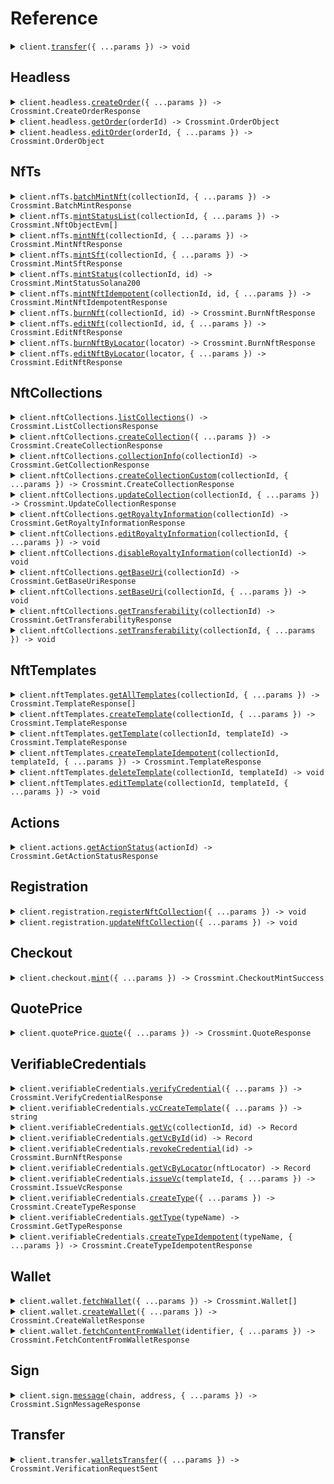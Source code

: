 # Reference

<details><summary><code>client.<a href="/src/Client.ts">transfer</a>({ ...params }) -> void</code></summary>
<dl>
<dd>

#### 📝 Description

<dl>
<dd>

<dl>
<dd>

Transfer NFTs from one wallet to another wallet. Intended for wallets created with `userId` option.

**API scope required**: `wallets:nfts.transfer`

</dd>
</dl>
</dd>
</dl>

#### 🔌 Usage

<dl>
<dd>

<dl>
<dd>

```typescript
await client.transfer();
```

</dd>
</dl>
</dd>
</dl>

#### ⚙️ Parameters

<dl>
<dd>

<dl>
<dd>

**request:** `Crossmint.TransferRequest`

</dd>
</dl>

<dl>
<dd>

**requestOptions:** `CrossmintClient.RequestOptions`

</dd>
</dl>
</dd>
</dl>

</dd>
</dl>
</details>

##

## Headless

<details><summary><code>client.headless.<a href="/src/api/resources/headless/client/Client.ts">createOrder</a>({ ...params }) -> Crossmint.CreateOrderResponse</code></summary>
<dl>
<dd>

#### 📝 Description

<dl>
<dd>

<dl>
<dd>

Creates a new order that can be used to complete a headless checkout.

</dd>
</dl>
</dd>
</dl>

#### 🔌 Usage

<dl>
<dd>

<dl>
<dd>

```typescript
await client.headless.createOrder({
    payment: {
        method: Crossmint.EvmPaymentMethods.ArbitrumSepolia,
        currency: Crossmint.EvmPaymentCurrency.Eth,
    },
    lineItems: {
        collectionLocator: "crossmint:<collectionId>",
    },
});
```

</dd>
</dl>
</dd>
</dl>

#### ⚙️ Parameters

<dl>
<dd>

<dl>
<dd>

**request:** `Crossmint.CreateOrderRequest`

</dd>
</dl>

<dl>
<dd>

**requestOptions:** `Headless.RequestOptions`

</dd>
</dl>
</dd>
</dl>

</dd>
</dl>
</details>

<details><summary><code>client.headless.<a href="/src/api/resources/headless/client/Client.ts">getOrder</a>(orderId) -> Crossmint.OrderObject</code></summary>
<dl>
<dd>

#### 📝 Description

<dl>
<dd>

<dl>
<dd>

Get specific order by ID

</dd>
</dl>
</dd>
</dl>

#### 🔌 Usage

<dl>
<dd>

<dl>
<dd>

```typescript
await client.headless.getOrder("orderId");
```

</dd>
</dl>
</dd>
</dl>

#### ⚙️ Parameters

<dl>
<dd>

<dl>
<dd>

**orderId:** `string`

This is the identifier for the order with UUID format.

**Example:** `9c82ef99-617f-497d-9abb-fd355291681b`

</dd>
</dl>

<dl>
<dd>

**requestOptions:** `Headless.RequestOptions`

</dd>
</dl>
</dd>
</dl>

</dd>
</dl>
</details>

<details><summary><code>client.headless.<a href="/src/api/resources/headless/client/Client.ts">editOrder</a>(orderId, { ...params }) -> Crossmint.OrderObject</code></summary>
<dl>
<dd>

#### 📝 Description

<dl>
<dd>

<dl>
<dd>

Edit an existing order. You can update the recipient, the payment method, and/or the locale.

</dd>
</dl>
</dd>
</dl>

#### 🔌 Usage

<dl>
<dd>

<dl>
<dd>

```typescript
await client.headless.editOrder("orderId");
```

</dd>
</dl>
</dd>
</dl>

#### ⚙️ Parameters

<dl>
<dd>

<dl>
<dd>

**orderId:** `string`

This is the identifier for the order with UUID format.

**Example:** `9c82ef99-617f-497d-9abb-fd355291681b`

</dd>
</dl>

<dl>
<dd>

**request:** `Crossmint.OrderDto`

</dd>
</dl>

<dl>
<dd>

**requestOptions:** `Headless.RequestOptions`

</dd>
</dl>
</dd>
</dl>

</dd>
</dl>
</details>

## NfTs

<details><summary><code>client.nfTs.<a href="/src/api/resources/nfTs/client/Client.ts">batchMintNft</a>(collectionId, { ...params }) -> Crossmint.BatchMintResponse</code></summary>
<dl>
<dd>

#### 📝 Description

<dl>
<dd>

<dl>
<dd>

Mint multiple NFTs with a single call and deliver them to a web3 wallet or an email address

**API scope required** `nfts.create`

</dd>
</dl>
</dd>
</dl>

#### 🔌 Usage

<dl>
<dd>

<dl>
<dd>

```typescript
await client.nfTs.batchMintNft("default-solana", {
    nfts: [{}],
});
```

</dd>
</dl>
</dd>
</dl>

#### ⚙️ Parameters

<dl>
<dd>

<dl>
<dd>

**collectionId:** `string`

This is the identifier for the collection related to the request. Every project has default collections: `default-solana` and `default-polygon`.

The [create-collection](/api-reference/minting/collection/create-collection) API will result in collections with UUID formatted `collectionId`.
**Example:** `9c82ef99-617f-497d-9abb-fd355291681b`

The [create-collection-idempotent](/api-reference/minting/collection/create-collection-idempotent) API allows you to specify an arbitrary identifier during the intitial request.
**Example:** `your-custom-identifer`

</dd>
</dl>

<dl>
<dd>

**request:** `Crossmint.BatchMintNftRequest`

</dd>
</dl>

<dl>
<dd>

**requestOptions:** `NfTs.RequestOptions`

</dd>
</dl>
</dd>
</dl>

</dd>
</dl>
</details>

<details><summary><code>client.nfTs.<a href="/src/api/resources/nfTs/client/Client.ts">mintStatusList</a>(collectionId, { ...params }) -> Crossmint.NftObjectEvm[]</code></summary>
<dl>
<dd>

#### 📝 Description

<dl>
<dd>

<dl>
<dd>

Get a list of all the NFTs in a given collection.

**API scope required**: `nfts.read`

</dd>
</dl>
</dd>
</dl>

#### 🔌 Usage

<dl>
<dd>

<dl>
<dd>

```typescript
await client.nfTs.mintStatusList("default-solana", {
    page: 1.1,
    perPage: 20,
});
```

</dd>
</dl>
</dd>
</dl>

#### ⚙️ Parameters

<dl>
<dd>

<dl>
<dd>

**collectionId:** `string`

This is the identifier for the collection related to the request. Every project has default collections: `default-solana` and `default-polygon`.

The [create-collection](/api-reference/minting/collection/create-collection) API will result in collections with UUID formatted `collectionId`.
**Example:** `9c82ef99-617f-497d-9abb-fd355291681b`

The [create-collection-idempotent](/api-reference/minting/collection/create-collection-idempotent) API allows you to specify an arbitrary identifier during the intitial request.
**Example:** `your-custom-identifer`

</dd>
</dl>

<dl>
<dd>

**request:** `Crossmint.MintStatusListRequest`

</dd>
</dl>

<dl>
<dd>

**requestOptions:** `NfTs.RequestOptions`

</dd>
</dl>
</dd>
</dl>

</dd>
</dl>
</details>

<details><summary><code>client.nfTs.<a href="/src/api/resources/nfTs/client/Client.ts">mintNft</a>(collectionId, { ...params }) -> Crossmint.MintNftResponse</code></summary>
<dl>
<dd>

#### 📝 Description

<dl>
<dd>

<dl>
<dd>

Mint your NFTs and deliver them to a web3 wallet or an email address

**API scope required**: `nfts.create`

</dd>
</dl>
</dd>
</dl>

#### 🔌 Usage

<dl>
<dd>

<dl>
<dd>

```typescript
await client.nfTs.mintNft("default-solana", {
    metadata: {
        name: "Crossmint Example NFT",
        image: "https://www.crossmint.com/assets/crossmint/logo.png",
        description: "My NFT created via the mint API!",
    },
});
```

</dd>
</dl>
</dd>
</dl>

#### ⚙️ Parameters

<dl>
<dd>

<dl>
<dd>

**collectionId:** `string`

This is the identifier for the collection related to the request. Every project has default collections: `default-solana` and `default-polygon`.

The [create-collection](/api-reference/minting/collection/create-collection) API will result in collections with UUID formatted `collectionId`.
**Example:** `9c82ef99-617f-497d-9abb-fd355291681b`

The [create-collection-idempotent](/api-reference/minting/collection/create-collection-idempotent) API allows you to specify an arbitrary identifier during the intitial request.
**Example:** `your-custom-identifer`

</dd>
</dl>

<dl>
<dd>

**request:** `Crossmint.MintNftRequest`

</dd>
</dl>

<dl>
<dd>

**requestOptions:** `NfTs.RequestOptions`

</dd>
</dl>
</dd>
</dl>

</dd>
</dl>
</details>

<details><summary><code>client.nfTs.<a href="/src/api/resources/nfTs/client/Client.ts">mintSft</a>(collectionId, { ...params }) -> Crossmint.MintSftResponse</code></summary>
<dl>
<dd>

#### 📝 Description

<dl>
<dd>

<dl>
<dd>

Mint your SFTs and deliver them to a web3 wallet or an email address

**API scope required**: `nfts.create`

</dd>
</dl>
</dd>
</dl>

#### 🔌 Usage

<dl>
<dd>

<dl>
<dd>

```typescript
await client.nfTs.mintSft("default-solana", {
    templateId: "silver-pass",
    recipient: "email:testy@crossmint.io:polygon",
});
```

</dd>
</dl>
</dd>
</dl>

#### ⚙️ Parameters

<dl>
<dd>

<dl>
<dd>

**collectionId:** `string`

This is the identifier for the collection related to the request. Every project has default collections: `default-solana` and `default-polygon`.

The [create-collection](/api-reference/minting/collection/create-collection) API will result in collections with UUID formatted `collectionId`.
**Example:** `9c82ef99-617f-497d-9abb-fd355291681b`

The [create-collection-idempotent](/api-reference/minting/collection/create-collection-idempotent) API allows you to specify an arbitrary identifier during the intitial request.
**Example:** `your-custom-identifer`

</dd>
</dl>

<dl>
<dd>

**request:** `Crossmint.MintSftRequest`

</dd>
</dl>

<dl>
<dd>

**requestOptions:** `NfTs.RequestOptions`

</dd>
</dl>
</dd>
</dl>

</dd>
</dl>
</details>

<details><summary><code>client.nfTs.<a href="/src/api/resources/nfTs/client/Client.ts">mintStatus</a>(collectionId, id) -> Crossmint.MintStatusSolana200</code></summary>
<dl>
<dd>

#### 📝 Description

<dl>
<dd>

<dl>
<dd>

Get the status and associated information for a mint operation.

**API scope required**: `nfts.read`

</dd>
</dl>
</dd>
</dl>

#### 🔌 Usage

<dl>
<dd>

<dl>
<dd>

```typescript
await client.nfTs.mintStatus("default-solana", "id");
```

</dd>
</dl>
</dd>
</dl>

#### ⚙️ Parameters

<dl>
<dd>

<dl>
<dd>

**collectionId:** `string`

This is the identifier for the collection related to the request. Every project has default collections: `default-solana` and `default-polygon`.

The [create-collection](/api-reference/minting/collection/create-collection) API will result in collections with UUID formatted `collectionId`.
**Example:** `9c82ef99-617f-497d-9abb-fd355291681b`

The [create-collection-idempotent](/api-reference/minting/collection/create-collection-idempotent) API allows you to specify an arbitrary identifier during the intitial request.
**Example:** `your-custom-identifer`

</dd>
</dl>

<dl>
<dd>

**id:** `string` — Unique ID of the minted NFT returned in the mint response

</dd>
</dl>

<dl>
<dd>

**requestOptions:** `NfTs.RequestOptions`

</dd>
</dl>
</dd>
</dl>

</dd>
</dl>
</details>

<details><summary><code>client.nfTs.<a href="/src/api/resources/nfTs/client/Client.ts">mintNftIdempotent</a>(collectionId, id, { ...params }) -> Crossmint.MintNftIdempotentResponse</code></summary>
<dl>
<dd>

#### 📝 Description

<dl>
<dd>

<dl>
<dd>

This pathway allows you to mint NFTs and guarantee idempotency
to ensure you never double mint for the same NFT.

**API scope required**: `nfts.create`

</dd>
</dl>
</dd>
</dl>

#### 🔌 Usage

<dl>
<dd>

<dl>
<dd>

```typescript
await client.nfTs.mintNftIdempotent("default-solana", "my-idempotency-key", {
    recipient: "email:testy@crossmint.io:polygon",
    metadata: {
        name: "Crossmint Example NFT",
        image: "https://www.crossmint.com/assets/crossmint/logo.png",
        description: "My NFT created via the mint API!",
    },
});
```

</dd>
</dl>
</dd>
</dl>

#### ⚙️ Parameters

<dl>
<dd>

<dl>
<dd>

**collectionId:** `string`

This is the identifier for the collection related to the request. Every project has default collections: `default-solana` and `default-polygon`.

The [create-collection](/api-reference/minting/collection/create-collection) API will result in collections with UUID formatted `collectionId`.
**Example:** `9c82ef99-617f-497d-9abb-fd355291681b`

The [create-collection-idempotent](/api-reference/minting/collection/create-collection-idempotent) API allows you to specify an arbitrary identifier during the intitial request.
**Example:** `your-custom-identifer`

</dd>
</dl>

<dl>
<dd>

**id:** `string` — Custom ID of the NFT, which is used as an idempotency key

</dd>
</dl>

<dl>
<dd>

**request:** `Crossmint.MintNftIdempotentRequest`

</dd>
</dl>

<dl>
<dd>

**requestOptions:** `NfTs.RequestOptions`

</dd>
</dl>
</dd>
</dl>

</dd>
</dl>
</details>

<details><summary><code>client.nfTs.<a href="/src/api/resources/nfTs/client/Client.ts">burnNft</a>(collectionId, id) -> Crossmint.BurnNftResponse</code></summary>
<dl>
<dd>

#### 📝 Description

<dl>
<dd>

<dl>
<dd>

Burn a minted NFT.

**API scope required**: `nfts.delete`

</dd>
</dl>
</dd>
</dl>

#### 🔌 Usage

<dl>
<dd>

<dl>
<dd>

```typescript
await client.nfTs.burnNft("default-solana", "id");
```

</dd>
</dl>
</dd>
</dl>

#### ⚙️ Parameters

<dl>
<dd>

<dl>
<dd>

**collectionId:** `string`

This is the identifier for the collection related to the request. Every project has default collections: `default-solana` and `default-polygon`.

The [create-collection](/api-reference/minting/collection/create-collection) API will result in collections with UUID formatted `collectionId`.
**Example:** `9c82ef99-617f-497d-9abb-fd355291681b`

The [create-collection-idempotent](/api-reference/minting/collection/create-collection-idempotent) API allows you to specify an arbitrary identifier during the intitial request.
**Example:** `your-custom-identifer`

</dd>
</dl>

<dl>
<dd>

**id:** `string` — Unique ID of the minted NFT returned in the mint response

</dd>
</dl>

<dl>
<dd>

**requestOptions:** `NfTs.RequestOptions`

</dd>
</dl>
</dd>
</dl>

</dd>
</dl>
</details>

<details><summary><code>client.nfTs.<a href="/src/api/resources/nfTs/client/Client.ts">editNft</a>(collectionId, id, { ...params }) -> Crossmint.EditNftResponse</code></summary>
<dl>
<dd>

#### 📝 Description

<dl>
<dd>

<dl>
<dd>

Edit a minted NFT's metadata on IPFS.

If you are using a custom baseURI, invoking this will overwrite the specific tokenURI for the edited token.

**API scope required**: `nfts.update`

</dd>
</dl>
</dd>
</dl>

#### 🔌 Usage

<dl>
<dd>

<dl>
<dd>

```typescript
await client.nfTs.editNft("default-solana", "id", {
    metadata: {
        name: "Crossmint Example NFT",
        image: "https://www.crossmint.com/assets/crossmint/logo.png",
        description: "My NFT created via the mint API!",
    },
});
```

</dd>
</dl>
</dd>
</dl>

#### ⚙️ Parameters

<dl>
<dd>

<dl>
<dd>

**collectionId:** `string`

This is the identifier for the collection related to the request. Every project has default collections: `default-solana` and `default-polygon`.

The [create-collection](/api-reference/minting/collection/create-collection) API will result in collections with UUID formatted `collectionId`.
**Example:** `9c82ef99-617f-497d-9abb-fd355291681b`

The [create-collection-idempotent](/api-reference/minting/collection/create-collection-idempotent) API allows you to specify an arbitrary identifier during the intitial request.
**Example:** `your-custom-identifer`

</dd>
</dl>

<dl>
<dd>

**id:** `string` — Unique ID of the minted NFT returned in the mint response

</dd>
</dl>

<dl>
<dd>

**request:** `Crossmint.EditNftRequest`

</dd>
</dl>

<dl>
<dd>

**requestOptions:** `NfTs.RequestOptions`

</dd>
</dl>
</dd>
</dl>

</dd>
</dl>
</details>

<details><summary><code>client.nfTs.<a href="/src/api/resources/nfTs/client/Client.ts">burnNftByLocator</a>(locator) -> Crossmint.BurnNftResponse</code></summary>
<dl>
<dd>

#### 📝 Description

<dl>
<dd>

<dl>
<dd>

Burn a minted NFT using a Crossmint NFT locator.

**API scope required**: `nfts.delete`

</dd>
</dl>
</dd>
</dl>

#### 🔌 Usage

<dl>
<dd>

<dl>
<dd>

```typescript
await client.nfTs.burnNftByLocator("polygon:0xd8dA6BF26964aF9D7eEd9e03E53415D37aA96045:52");
```

</dd>
</dl>
</dd>
</dl>

#### ⚙️ Parameters

<dl>
<dd>

<dl>
<dd>

**locator:** `string` — The locator of the NFT, which includes the blockchain, contract address, and token ID.

</dd>
</dl>

<dl>
<dd>

**requestOptions:** `NfTs.RequestOptions`

</dd>
</dl>
</dd>
</dl>

</dd>
</dl>
</details>

<details><summary><code>client.nfTs.<a href="/src/api/resources/nfTs/client/Client.ts">editNftByLocator</a>(locator, { ...params }) -> Crossmint.EditNftResponse</code></summary>
<dl>
<dd>

#### 📝 Description

<dl>
<dd>

<dl>
<dd>

Edit a minted NFT's metadata using a Crossmint NFT locator.

**API scope required**: `nfts.update`

</dd>
</dl>
</dd>
</dl>

#### 🔌 Usage

<dl>
<dd>

<dl>
<dd>

```typescript
await client.nfTs.editNftByLocator("polygon:0xd8dA6BF26964aF9D7eEd9e03E53415D37aA96045:52", {
    metadata: {
        name: "Crossmint Example NFT",
        image: "https://www.crossmint.com/assets/crossmint/logo.png",
        description: "My NFT created via the mint API!",
    },
    reuploadLinkedFiles: true,
});
```

</dd>
</dl>
</dd>
</dl>

#### ⚙️ Parameters

<dl>
<dd>

<dl>
<dd>

**locator:** `string` — The locator of the NFT, which includes the blockchain, contract address, and token ID.

</dd>
</dl>

<dl>
<dd>

**request:** `Crossmint.EditNftByLocatorRequest`

</dd>
</dl>

<dl>
<dd>

**requestOptions:** `NfTs.RequestOptions`

</dd>
</dl>
</dd>
</dl>

</dd>
</dl>
</details>

## NftCollections

<details><summary><code>client.nftCollections.<a href="/src/api/resources/nftCollections/client/Client.ts">listCollections</a>() -> Crossmint.ListCollectionsResponse</code></summary>
<dl>
<dd>

#### 📝 Description

<dl>
<dd>

<dl>
<dd>

List all collections created under the current Crossmint project

**API scope required**: `collections.read`

</dd>
</dl>
</dd>
</dl>

#### 🔌 Usage

<dl>
<dd>

<dl>
<dd>

```typescript
await client.nftCollections.listCollections();
```

</dd>
</dl>
</dd>
</dl>

#### ⚙️ Parameters

<dl>
<dd>

<dl>
<dd>

**requestOptions:** `NftCollections.RequestOptions`

</dd>
</dl>
</dd>
</dl>

</dd>
</dl>
</details>

<details><summary><code>client.nftCollections.<a href="/src/api/resources/nftCollections/client/Client.ts">createCollection</a>({ ...params }) -> Crossmint.CreateCollectionResponse</code></summary>
<dl>
<dd>

#### 📝 Description

<dl>
<dd>

<dl>
<dd>

Create a collection that you can mint NFTs/SFTs from

**API scope required**: `collections.create`

</dd>
</dl>
</dd>
</dl>

#### 🔌 Usage

<dl>
<dd>

<dl>
<dd>

```typescript
await client.nftCollections.createCollection({
    chain: Crossmint.CreateCollectionBodyChain.Aptos,
    metadata: {
        name: "Sample NFT Collection",
        description: "This is a sample NFT collection",
    },
});
```

</dd>
</dl>
</dd>
</dl>

#### ⚙️ Parameters

<dl>
<dd>

<dl>
<dd>

**request:** `Crossmint.CreateCollectionBody`

</dd>
</dl>

<dl>
<dd>

**requestOptions:** `NftCollections.RequestOptions`

</dd>
</dl>
</dd>
</dl>

</dd>
</dl>
</details>

<details><summary><code>client.nftCollections.<a href="/src/api/resources/nftCollections/client/Client.ts">collectionInfo</a>(collectionId) -> Crossmint.GetCollectionResponse</code></summary>
<dl>
<dd>

#### 📝 Description

<dl>
<dd>

<dl>
<dd>

Get information about a specific collection.

**API scope required**: `collections.read`

</dd>
</dl>
</dd>
</dl>

#### 🔌 Usage

<dl>
<dd>

<dl>
<dd>

```typescript
await client.nftCollections.collectionInfo("default-solana");
```

</dd>
</dl>
</dd>
</dl>

#### ⚙️ Parameters

<dl>
<dd>

<dl>
<dd>

**collectionId:** `string`

This is the identifier for the collection related to the request. Every project has default collections: `default-solana` and `default-polygon`.

The [create-collection](/api-reference/minting/collection/create-collection) API will result in collections with UUID formatted `collectionId`.
**Example:** `9c82ef99-617f-497d-9abb-fd355291681b`

The [create-collection-idempotent](/api-reference/minting/collection/create-collection-idempotent) API allows you to specify an arbitrary identifier during the intitial request.
**Example:** `your-custom-identifer`

</dd>
</dl>

<dl>
<dd>

**requestOptions:** `NftCollections.RequestOptions`

</dd>
</dl>
</dd>
</dl>

</dd>
</dl>
</details>

<details><summary><code>client.nftCollections.<a href="/src/api/resources/nftCollections/client/Client.ts">createCollectionCustom</a>(collectionId, { ...params }) -> Crossmint.CreateCollectionResponse</code></summary>
<dl>
<dd>

#### 📝 Description

<dl>
<dd>

<dl>
<dd>

Create a collection that you can mint NFTs/SFTs from. This API is idempotent,
if you call it multiple times with the same ID, only one will be created.

**API scope required**: `collections.create`

</dd>
</dl>
</dd>
</dl>

#### 🔌 Usage

<dl>
<dd>

<dl>
<dd>

```typescript
await client.nftCollections.createCollectionCustom("default-solana", {
    chain: Crossmint.CreateCollectionBodyChain.Aptos,
    metadata: {
        name: "Sample NFT Collection",
        description: "This is a sample NFT collection",
    },
});
```

</dd>
</dl>
</dd>
</dl>

#### ⚙️ Parameters

<dl>
<dd>

<dl>
<dd>

**collectionId:** `string`

This is the identifier for the collection related to the request. Every project has default collections: `default-solana` and `default-polygon`.

The [create-collection](/api-reference/minting/collection/create-collection) API will result in collections with UUID formatted `collectionId`.
**Example:** `9c82ef99-617f-497d-9abb-fd355291681b`

The [create-collection-idempotent](/api-reference/minting/collection/create-collection-idempotent) API allows you to specify an arbitrary identifier during the intitial request.
**Example:** `your-custom-identifer`

</dd>
</dl>

<dl>
<dd>

**request:** `Crossmint.CreateCollectionBody`

</dd>
</dl>

<dl>
<dd>

**requestOptions:** `NftCollections.RequestOptions`

</dd>
</dl>
</dd>
</dl>

</dd>
</dl>
</details>

<details><summary><code>client.nftCollections.<a href="/src/api/resources/nftCollections/client/Client.ts">updateCollection</a>(collectionId, { ...params }) -> Crossmint.UpdateCollectionResponse</code></summary>
<dl>
<dd>

#### 📝 Description

<dl>
<dd>

<dl>
<dd>

Update the sales details of a collection

**API scope required**: `collections.update`

</dd>
</dl>
</dd>
</dl>

#### 🔌 Usage

<dl>
<dd>

<dl>
<dd>

```typescript
await client.nftCollections.updateCollection("default-solana");
```

</dd>
</dl>
</dd>
</dl>

#### ⚙️ Parameters

<dl>
<dd>

<dl>
<dd>

**collectionId:** `string`

This is the identifier for the collection related to the request. Every project has default collections: `default-solana` and `default-polygon`.

The [create-collection](/api-reference/minting/collection/create-collection) API will result in collections with UUID formatted `collectionId`.
**Example:** `9c82ef99-617f-497d-9abb-fd355291681b`

The [create-collection-idempotent](/api-reference/minting/collection/create-collection-idempotent) API allows you to specify an arbitrary identifier during the intitial request.
**Example:** `your-custom-identifer`

</dd>
</dl>

<dl>
<dd>

**request:** `Crossmint.UpdateCollectionRequest`

</dd>
</dl>

<dl>
<dd>

**requestOptions:** `NftCollections.RequestOptions`

</dd>
</dl>
</dd>
</dl>

</dd>
</dl>
</details>

<details><summary><code>client.nftCollections.<a href="/src/api/resources/nftCollections/client/Client.ts">getRoyaltyInformation</a>(collectionId) -> Crossmint.GetRoyaltyInformationResponse</code></summary>
<dl>
<dd>

#### 📝 Description

<dl>
<dd>

<dl>
<dd>

Fetch the royalty configuration for a collection, from its current state
in the blockchain.

This API is only supported on EVM chains.

If you call GET too soon after PUT/DELETE,
you may not yet see your latest changes, as they can take a few seconds to
record on the blockchain.

**API scope required**: `collections.read`

</dd>
</dl>
</dd>
</dl>

#### 🔌 Usage

<dl>
<dd>

<dl>
<dd>

```typescript
await client.nftCollections.getRoyaltyInformation("default-solana");
```

</dd>
</dl>
</dd>
</dl>

#### ⚙️ Parameters

<dl>
<dd>

<dl>
<dd>

**collectionId:** `string`

This is the identifier for the collection related to the request. Every project has default collections: `default-solana` and `default-polygon`.

The [create-collection](/api-reference/minting/collection/create-collection) API will result in collections with UUID formatted `collectionId`.
**Example:** `9c82ef99-617f-497d-9abb-fd355291681b`

The [create-collection-idempotent](/api-reference/minting/collection/create-collection-idempotent) API allows you to specify an arbitrary identifier during the intitial request.
**Example:** `your-custom-identifer`

</dd>
</dl>

<dl>
<dd>

**requestOptions:** `NftCollections.RequestOptions`

</dd>
</dl>
</dd>
</dl>

</dd>
</dl>
</details>

<details><summary><code>client.nftCollections.<a href="/src/api/resources/nftCollections/client/Client.ts">editRoyaltyInformation</a>(collectionId, { ...params }) -> void</code></summary>
<dl>
<dd>

#### 📝 Description

<dl>
<dd>

<dl>
<dd>

Configure royalties for all NFTs in a collection.

This API is only supported for EVM chains and implements the EIP-2981 standard.

**API scope required**: `collections.update`

</dd>
</dl>
</dd>
</dl>

#### 🔌 Usage

<dl>
<dd>

<dl>
<dd>

```typescript
await client.nftCollections.editRoyaltyInformation("default-solana");
```

</dd>
</dl>
</dd>
</dl>

#### ⚙️ Parameters

<dl>
<dd>

<dl>
<dd>

**collectionId:** `string`

This is the identifier for the collection related to the request. Every project has default collections: `default-solana` and `default-polygon`.

The [create-collection](/api-reference/minting/collection/create-collection) API will result in collections with UUID formatted `collectionId`.
**Example:** `9c82ef99-617f-497d-9abb-fd355291681b`

The [create-collection-idempotent](/api-reference/minting/collection/create-collection-idempotent) API allows you to specify an arbitrary identifier during the intitial request.
**Example:** `your-custom-identifer`

</dd>
</dl>

<dl>
<dd>

**request:** `Crossmint.EditRoyaltyInformationRequest`

</dd>
</dl>

<dl>
<dd>

**requestOptions:** `NftCollections.RequestOptions`

</dd>
</dl>
</dd>
</dl>

</dd>
</dl>
</details>

<details><summary><code>client.nftCollections.<a href="/src/api/resources/nftCollections/client/Client.ts">disableRoyaltyInformation</a>(collectionId) -> void</code></summary>
<dl>
<dd>

#### 📝 Description

<dl>
<dd>

<dl>
<dd>

Remove all royalties from a given collection. No new NFT sales will yield royalties to the creator.

This API is only supported on EVM Chains.

**API scope required**: `collections.update`

</dd>
</dl>
</dd>
</dl>

#### 🔌 Usage

<dl>
<dd>

<dl>
<dd>

```typescript
await client.nftCollections.disableRoyaltyInformation("default-solana");
```

</dd>
</dl>
</dd>
</dl>

#### ⚙️ Parameters

<dl>
<dd>

<dl>
<dd>

**collectionId:** `string`

This is the identifier for the collection related to the request. Every project has default collections: `default-solana` and `default-polygon`.

The [create-collection](/api-reference/minting/collection/create-collection) API will result in collections with UUID formatted `collectionId`.
**Example:** `9c82ef99-617f-497d-9abb-fd355291681b`

The [create-collection-idempotent](/api-reference/minting/collection/create-collection-idempotent) API allows you to specify an arbitrary identifier during the intitial request.
**Example:** `your-custom-identifer`

</dd>
</dl>

<dl>
<dd>

**requestOptions:** `NftCollections.RequestOptions`

</dd>
</dl>
</dd>
</dl>

</dd>
</dl>
</details>

<details><summary><code>client.nftCollections.<a href="/src/api/resources/nftCollections/client/Client.ts">getBaseUri</a>(collectionId) -> Crossmint.GetBaseUriResponse</code></summary>
<dl>
<dd>

#### 📝 Description

<dl>
<dd>

<dl>
<dd>

Get the Base URI of a collection as it appears on-chain.

**API scope required**: `collections.read`

</dd>
</dl>
</dd>
</dl>

#### 🔌 Usage

<dl>
<dd>

<dl>
<dd>

```typescript
await client.nftCollections.getBaseUri("default-solana");
```

</dd>
</dl>
</dd>
</dl>

#### ⚙️ Parameters

<dl>
<dd>

<dl>
<dd>

**collectionId:** `string`

This is the identifier for the collection related to the request. Every project has default collections: `default-solana` and `default-polygon`.

The [create-collection](/api-reference/minting/collection/create-collection) API will result in collections with UUID formatted `collectionId`.
**Example:** `9c82ef99-617f-497d-9abb-fd355291681b`

The [create-collection-idempotent](/api-reference/minting/collection/create-collection-idempotent) API allows you to specify an arbitrary identifier during the intitial request.
**Example:** `your-custom-identifer`

</dd>
</dl>

<dl>
<dd>

**requestOptions:** `NftCollections.RequestOptions`

</dd>
</dl>
</dd>
</dl>

</dd>
</dl>
</details>

<details><summary><code>client.nftCollections.<a href="/src/api/resources/nftCollections/client/Client.ts">setBaseUri</a>(collectionId, { ...params }) -> void</code></summary>
<dl>
<dd>

#### 📝 Description

<dl>
<dd>

<dl>
<dd>

Update the Base URI of a collection. Setting the baseURI enables
excluding the metadata param when minting. Tokens minted without the metadata
param will have a tokenURI of:

`{BASE_URI}/{TOKEN_ID}`

This API is currently only supported on EVM Chains.

**API scope required**: `collections.update`

</dd>
</dl>
</dd>
</dl>

#### 🔌 Usage

<dl>
<dd>

<dl>
<dd>

```typescript
await client.nftCollections.setBaseUri("default-solana");
```

</dd>
</dl>
</dd>
</dl>

#### ⚙️ Parameters

<dl>
<dd>

<dl>
<dd>

**collectionId:** `string`

This is the identifier for the collection related to the request. Every project has default collections: `default-solana` and `default-polygon`.

The [create-collection](/api-reference/minting/collection/create-collection) API will result in collections with UUID formatted `collectionId`.
**Example:** `9c82ef99-617f-497d-9abb-fd355291681b`

The [create-collection-idempotent](/api-reference/minting/collection/create-collection-idempotent) API allows you to specify an arbitrary identifier during the intitial request.
**Example:** `your-custom-identifer`

</dd>
</dl>

<dl>
<dd>

**request:** `Crossmint.SetBaseUriRequest`

</dd>
</dl>

<dl>
<dd>

**requestOptions:** `NftCollections.RequestOptions`

</dd>
</dl>
</dd>
</dl>

</dd>
</dl>
</details>

<details><summary><code>client.nftCollections.<a href="/src/api/resources/nftCollections/client/Client.ts">getTransferability</a>(collectionId) -> Crossmint.GetTransferabilityResponse</code></summary>
<dl>
<dd>

#### 📝 Description

<dl>
<dd>

<dl>
<dd>

Get the transferable status of a collection.

This API is only supported on EVM chains.

You must contact sales to gain access to this API.

**API scope required**: `collections.read`

</dd>
</dl>
</dd>
</dl>

#### 🔌 Usage

<dl>
<dd>

<dl>
<dd>

```typescript
await client.nftCollections.getTransferability("default-solana");
```

</dd>
</dl>
</dd>
</dl>

#### ⚙️ Parameters

<dl>
<dd>

<dl>
<dd>

**collectionId:** `string`

This is the identifier for the collection related to the request. Every project has default collections: `default-solana` and `default-polygon`.

The [create-collection](/api-reference/minting/collection/create-collection) API will result in collections with UUID formatted `collectionId`.
**Example:** `9c82ef99-617f-497d-9abb-fd355291681b`

The [create-collection-idempotent](/api-reference/minting/collection/create-collection-idempotent) API allows you to specify an arbitrary identifier during the intitial request.
**Example:** `your-custom-identifer`

</dd>
</dl>

<dl>
<dd>

**requestOptions:** `NftCollections.RequestOptions`

</dd>
</dl>
</dd>
</dl>

</dd>
</dl>
</details>

<details><summary><code>client.nftCollections.<a href="/src/api/resources/nftCollections/client/Client.ts">setTransferability</a>(collectionId, { ...params }) -> void</code></summary>
<dl>
<dd>

#### 📝 Description

<dl>
<dd>

<dl>
<dd>

Update the transferable status of a collection.

This API is only supported on EVM chains.
You must contact sales to gain access to this API.

**API scope required**: `collections.update`

</dd>
</dl>
</dd>
</dl>

#### 🔌 Usage

<dl>
<dd>

<dl>
<dd>

```typescript
await client.nftCollections.setTransferability("default-solana", {
    value: true,
});
```

</dd>
</dl>
</dd>
</dl>

#### ⚙️ Parameters

<dl>
<dd>

<dl>
<dd>

**collectionId:** `string`

This is the identifier for the collection related to the request. Every project has default collections: `default-solana` and `default-polygon`.

The [create-collection](/api-reference/minting/collection/create-collection) API will result in collections with UUID formatted `collectionId`.
**Example:** `9c82ef99-617f-497d-9abb-fd355291681b`

The [create-collection-idempotent](/api-reference/minting/collection/create-collection-idempotent) API allows you to specify an arbitrary identifier during the intitial request.
**Example:** `your-custom-identifer`

</dd>
</dl>

<dl>
<dd>

**request:** `Crossmint.SetTransferabilityRequest`

</dd>
</dl>

<dl>
<dd>

**requestOptions:** `NftCollections.RequestOptions`

</dd>
</dl>
</dd>
</dl>

</dd>
</dl>
</details>

## NftTemplates

<details><summary><code>client.nftTemplates.<a href="/src/api/resources/nftTemplates/client/Client.ts">getAllTemplates</a>(collectionId, { ...params }) -> Crossmint.TemplateResponse[]</code></summary>
<dl>
<dd>

#### 📝 Description

<dl>
<dd>

<dl>
<dd>

Get all of the templates for a collection

**API scope required**: `nfts.read`

</dd>
</dl>
</dd>
</dl>

#### 🔌 Usage

<dl>
<dd>

<dl>
<dd>

```typescript
await client.nftTemplates.getAllTemplates("default-solana", {
    page: 1.1,
    perPage: 20,
});
```

</dd>
</dl>
</dd>
</dl>

#### ⚙️ Parameters

<dl>
<dd>

<dl>
<dd>

**collectionId:** `string`

This is the identifier for the collection related to the request. Every project has default collections: `default-solana` and `default-polygon`.

The [create-collection](/api-reference/minting/collection/create-collection) API will result in collections with UUID formatted `collectionId`.
**Example:** `9c82ef99-617f-497d-9abb-fd355291681b`

The [create-collection-idempotent](/api-reference/minting/collection/create-collection-idempotent) API allows you to specify an arbitrary identifier during the intitial request.
**Example:** `your-custom-identifer`

</dd>
</dl>

<dl>
<dd>

**request:** `Crossmint.GetAllTemplatesRequest`

</dd>
</dl>

<dl>
<dd>

**requestOptions:** `NftTemplates.RequestOptions`

</dd>
</dl>
</dd>
</dl>

</dd>
</dl>
</details>

<details><summary><code>client.nftTemplates.<a href="/src/api/resources/nftTemplates/client/Client.ts">createTemplate</a>(collectionId, { ...params }) -> Crossmint.TemplateResponse</code></summary>
<dl>
<dd>

#### 📝 Description

<dl>
<dd>

<dl>
<dd>

Create a token template, that NFTs or SFTs may be minted from

**API scope required**: `nfts.create`

</dd>
</dl>
</dd>
</dl>

#### 🔌 Usage

<dl>
<dd>

<dl>
<dd>

```typescript
await client.nftTemplates.createTemplate("idempotent-collection-name", {});
```

</dd>
</dl>
</dd>
</dl>

#### ⚙️ Parameters

<dl>
<dd>

<dl>
<dd>

**collectionId:** `string` — The ID of the named collection, used to create new tokens

</dd>
</dl>

<dl>
<dd>

**request:** `Crossmint.CreateTemplateBody`

</dd>
</dl>

<dl>
<dd>

**requestOptions:** `NftTemplates.RequestOptions`

</dd>
</dl>
</dd>
</dl>

</dd>
</dl>
</details>

<details><summary><code>client.nftTemplates.<a href="/src/api/resources/nftTemplates/client/Client.ts">getTemplate</a>(collectionId, templateId) -> Crossmint.TemplateResponse</code></summary>
<dl>
<dd>

#### 📝 Description

<dl>
<dd>

<dl>
<dd>

Fetch the contents of a token template.

**API scope required**: `nfts.read`

</dd>
</dl>
</dd>
</dl>

#### 🔌 Usage

<dl>
<dd>

<dl>
<dd>

```typescript
await client.nftTemplates.getTemplate("default-solana", "templateId");
```

</dd>
</dl>
</dd>
</dl>

#### ⚙️ Parameters

<dl>
<dd>

<dl>
<dd>

**collectionId:** `string`

This is the identifier for the collection related to the request. Every project has default collections: `default-solana` and `default-polygon`.

The [create-collection](/api-reference/minting/collection/create-collection) API will result in collections with UUID formatted `collectionId`.
**Example:** `9c82ef99-617f-497d-9abb-fd355291681b`

The [create-collection-idempotent](/api-reference/minting/collection/create-collection-idempotent) API allows you to specify an arbitrary identifier during the intitial request.
**Example:** `your-custom-identifer`

</dd>
</dl>

<dl>
<dd>

**templateId:** `string` — The template ID

</dd>
</dl>

<dl>
<dd>

**requestOptions:** `NftTemplates.RequestOptions`

</dd>
</dl>
</dd>
</dl>

</dd>
</dl>
</details>

<details><summary><code>client.nftTemplates.<a href="/src/api/resources/nftTemplates/client/Client.ts">createTemplateIdempotent</a>(collectionId, templateId, { ...params }) -> Crossmint.TemplateResponse</code></summary>
<dl>
<dd>

#### 📝 Description

<dl>
<dd>

<dl>
<dd>

Create a token template with preconfigured metadata

**API scope required**: `nfts.create`

</dd>
</dl>
</dd>
</dl>

#### 🔌 Usage

<dl>
<dd>

<dl>
<dd>

```typescript
await client.nftTemplates.createTemplateIdempotent("default-solana", "templateId", {});
```

</dd>
</dl>
</dd>
</dl>

#### ⚙️ Parameters

<dl>
<dd>

<dl>
<dd>

**collectionId:** `string`

This is the identifier for the collection related to the request. Every project has default collections: `default-solana` and `default-polygon`.

The [create-collection](/api-reference/minting/collection/create-collection) API will result in collections with UUID formatted `collectionId`.
**Example:** `9c82ef99-617f-497d-9abb-fd355291681b`

The [create-collection-idempotent](/api-reference/minting/collection/create-collection-idempotent) API allows you to specify an arbitrary identifier during the intitial request.
**Example:** `your-custom-identifer`

</dd>
</dl>

<dl>
<dd>

**templateId:** `string` — The template ID

</dd>
</dl>

<dl>
<dd>

**request:** `Crossmint.CreateTemplateBody`

</dd>
</dl>

<dl>
<dd>

**requestOptions:** `NftTemplates.RequestOptions`

</dd>
</dl>
</dd>
</dl>

</dd>
</dl>
</details>

<details><summary><code>client.nftTemplates.<a href="/src/api/resources/nftTemplates/client/Client.ts">deleteTemplate</a>(collectionId, templateId) -> void</code></summary>
<dl>
<dd>

#### 📝 Description

<dl>
<dd>

<dl>
<dd>

Delete a Token template.

**API scope required**: `nfts.delete`

</dd>
</dl>
</dd>
</dl>

#### 🔌 Usage

<dl>
<dd>

<dl>
<dd>

```typescript
await client.nftTemplates.deleteTemplate("default-solana", "templateId");
```

</dd>
</dl>
</dd>
</dl>

#### ⚙️ Parameters

<dl>
<dd>

<dl>
<dd>

**collectionId:** `string`

This is the identifier for the collection related to the request. Every project has default collections: `default-solana` and `default-polygon`.

The [create-collection](/api-reference/minting/collection/create-collection) API will result in collections with UUID formatted `collectionId`.
**Example:** `9c82ef99-617f-497d-9abb-fd355291681b`

The [create-collection-idempotent](/api-reference/minting/collection/create-collection-idempotent) API allows you to specify an arbitrary identifier during the intitial request.
**Example:** `your-custom-identifer`

</dd>
</dl>

<dl>
<dd>

**templateId:** `string` — The template ID

</dd>
</dl>

<dl>
<dd>

**requestOptions:** `NftTemplates.RequestOptions`

</dd>
</dl>
</dd>
</dl>

</dd>
</dl>
</details>

<details><summary><code>client.nftTemplates.<a href="/src/api/resources/nftTemplates/client/Client.ts">editTemplate</a>(collectionId, templateId, { ...params }) -> void</code></summary>
<dl>
<dd>

#### 📝 Description

<dl>
<dd>

<dl>
<dd>

Edit a Token template.

**API scope required**: `nfts.update`

</dd>
</dl>
</dd>
</dl>

#### 🔌 Usage

<dl>
<dd>

<dl>
<dd>

```typescript
await client.nftTemplates.editTemplate("default-solana", "templateId", {});
```

</dd>
</dl>
</dd>
</dl>

#### ⚙️ Parameters

<dl>
<dd>

<dl>
<dd>

**collectionId:** `string`

This is the identifier for the collection related to the request. Every project has default collections: `default-solana` and `default-polygon`.

The [create-collection](/api-reference/minting/collection/create-collection) API will result in collections with UUID formatted `collectionId`.
**Example:** `9c82ef99-617f-497d-9abb-fd355291681b`

The [create-collection-idempotent](/api-reference/minting/collection/create-collection-idempotent) API allows you to specify an arbitrary identifier during the intitial request.
**Example:** `your-custom-identifer`

</dd>
</dl>

<dl>
<dd>

**templateId:** `string` — The template ID

</dd>
</dl>

<dl>
<dd>

**request:** `Crossmint.EditTemplateRequest`

</dd>
</dl>

<dl>
<dd>

**requestOptions:** `NftTemplates.RequestOptions`

</dd>
</dl>
</dd>
</dl>

</dd>
</dl>
</details>

## Actions

<details><summary><code>client.actions.<a href="/src/api/resources/actions/client/Client.ts">getActionStatus</a>(actionId) -> Crossmint.GetActionStatusResponse</code></summary>
<dl>
<dd>

#### 📝 Description

<dl>
<dd>

<dl>
<dd>

Use this API to poll for the status of asynchonous actions such as NFT mints, transfers, etc.

**API scope required**: `nfts.create`

</dd>
</dl>
</dd>
</dl>

#### 🔌 Usage

<dl>
<dd>

<dl>
<dd>

```typescript
await client.actions.getActionStatus("actionId");
```

</dd>
</dl>
</dd>
</dl>

#### ⚙️ Parameters

<dl>
<dd>

<dl>
<dd>

**actionId:** `string` — The actionId.

</dd>
</dl>

<dl>
<dd>

**requestOptions:** `Actions.RequestOptions`

</dd>
</dl>
</dd>
</dl>

</dd>
</dl>
</details>

## Registration

<details><summary><code>client.registration.<a href="/src/api/resources/registration/client/Client.ts">registerNftCollection</a>({ ...params }) -> void</code></summary>
<dl>
<dd>

#### 📝 Description

<dl>
<dd>

<dl>
<dd>

Register your NFT collection with Crossmint

**This API is subject to change as it is currently in its alpha form.**

</dd>
</dl>
</dd>
</dl>

#### 🔌 Usage

<dl>
<dd>

<dl>
<dd>

```typescript
await client.registration.registerNftCollection({
    chain: Crossmint.RegisterNftCollectionRequestChain.Solana,
    contractType: Crossmint.RegisterNftCollectionRequestContractType.CandyMachine,
    args: {
        candyMachineId: "candyMachineId",
    },
    metadata: {
        title: "title",
        description: "description",
        imageUrl: "imageUrl",
    },
    ownership: Crossmint.RegisterNftCollectionRequestOwnership.External,
    category: Crossmint.RegisterNftCollectionRequestCategory.Loyalty,
    scopes: [Crossmint.RegisterNftCollectionRequestScopesItem.PaymentsCreditCard],
});
```

</dd>
</dl>
</dd>
</dl>

#### ⚙️ Parameters

<dl>
<dd>

<dl>
<dd>

**request:** `Crossmint.RegisterNftCollectionRequest`

</dd>
</dl>

<dl>
<dd>

**requestOptions:** `Registration.RequestOptions`

</dd>
</dl>
</dd>
</dl>

</dd>
</dl>
</details>

<details><summary><code>client.registration.<a href="/src/api/resources/registration/client/Client.ts">updateNftCollection</a>({ ...params }) -> void</code></summary>
<dl>
<dd>

#### 📝 Description

<dl>
<dd>

<dl>
<dd>

Update your collection information registered on Crossmint

**This API is subject to change as it is currently in its alpha form.**

</dd>
</dl>
</dd>
</dl>

#### 🔌 Usage

<dl>
<dd>

<dl>
<dd>

```typescript
await client.registration.updateNftCollection({
    clientId: "clientId",
    metadata: {
        title: "title",
        imageUrl: "imageUrl",
    },
});
```

</dd>
</dl>
</dd>
</dl>

#### ⚙️ Parameters

<dl>
<dd>

<dl>
<dd>

**request:** `Crossmint.UpdateNftCollectionRequest`

</dd>
</dl>

<dl>
<dd>

**requestOptions:** `Registration.RequestOptions`

</dd>
</dl>
</dd>
</dl>

</dd>
</dl>
</details>

## Checkout

<details><summary><code>client.checkout.<a href="/src/api/resources/checkout/client/Client.ts">mint</a>({ ...params }) -> Crossmint.CheckoutMintSuccess</code></summary>
<dl>
<dd>

#### 📝 Description

<dl>
<dd>

<dl>
<dd>

**API scope required**: `nfts.checkout` Begin the checkout process for a mint
**This API is subject to change as it is currently in its alpha form.**

</dd>
</dl>
</dd>
</dl>

#### 🔌 Usage

<dl>
<dd>

<dl>
<dd>

```typescript
await client.checkout.mint({
    clientId: "clientId",
    userId: "userId",
});
```

</dd>
</dl>
</dd>
</dl>

#### ⚙️ Parameters

<dl>
<dd>

<dl>
<dd>

**request:** `Crossmint.CheckoutMintRequest`

</dd>
</dl>

<dl>
<dd>

**requestOptions:** `Checkout.RequestOptions`

</dd>
</dl>
</dd>
</dl>

</dd>
</dl>
</details>

## QuotePrice

<details><summary><code>client.quotePrice.<a href="/src/api/resources/quotePrice/client/Client.ts">quote</a>({ ...params }) -> Crossmint.QuoteResponse</code></summary>
<dl>
<dd>

#### 📝 Description

<dl>
<dd>

<dl>
<dd>

Get the price of a transaction hosted through Crossmint, inclusive of all fees.

**This API is subject to change as it is currently in its alpha form.**

</dd>
</dl>
</dd>
</dl>

#### 🔌 Usage

<dl>
<dd>

<dl>
<dd>

```typescript
await client.quotePrice.quote({
    nativePrice: "nativePrice",
    quoteCurrency: Crossmint.QuoteRequestQuoteCurrency.Usd,
});
```

</dd>
</dl>
</dd>
</dl>

#### ⚙️ Parameters

<dl>
<dd>

<dl>
<dd>

**request:** `Crossmint.QuoteRequest`

</dd>
</dl>

<dl>
<dd>

**requestOptions:** `QuotePrice.RequestOptions`

</dd>
</dl>
</dd>
</dl>

</dd>
</dl>
</details>

## VerifiableCredentials

<details><summary><code>client.verifiableCredentials.<a href="/src/api/resources/verifiableCredentials/client/Client.ts">verifyCredential</a>({ ...params }) -> Crossmint.VerifyCredentialResponse</code></summary>
<dl>
<dd>

#### 📝 Description

<dl>
<dd>

<dl>
<dd>

Verify that a credential is valid.

**API scope required** `credentials.read`

</dd>
</dl>
</dd>
</dl>

#### 🔌 Usage

<dl>
<dd>

<dl>
<dd>

```typescript
await client.verifiableCredentials.verifyCredential({
    credential: {
        key: "value",
    },
});
```

</dd>
</dl>
</dd>
</dl>

#### ⚙️ Parameters

<dl>
<dd>

<dl>
<dd>

**request:** `Crossmint.VerifyCredentialRequest`

</dd>
</dl>

<dl>
<dd>

**requestOptions:** `VerifiableCredentials.RequestOptions`

</dd>
</dl>
</dd>
</dl>

</dd>
</dl>
</details>

<details><summary><code>client.verifiableCredentials.<a href="/src/api/resources/verifiableCredentials/client/Client.ts">vcCreateTemplate</a>({ ...params }) -> string</code></summary>
<dl>
<dd>

#### 📝 Description

<dl>
<dd>

<dl>
<dd>

Create a template (similar to an nft collection) for issuing verifiable credentials.

**API scope required** `credentials:template.create`

</dd>
</dl>
</dd>
</dl>

#### 🔌 Usage

<dl>
<dd>

<dl>
<dd>

```typescript
await client.verifiableCredentials.vcCreateTemplate({
    metadata: {
        name: "Verifiable Credential",
        description: "The owner of this credential is authorized.",
    },
    credentials: {
        type: "degreeForMastersStudent",
    },
});
```

</dd>
</dl>
</dd>
</dl>

#### ⚙️ Parameters

<dl>
<dd>

<dl>
<dd>

**request:** `Crossmint.VcCreateTemplateRequest`

</dd>
</dl>

<dl>
<dd>

**requestOptions:** `VerifiableCredentials.RequestOptions`

</dd>
</dl>
</dd>
</dl>

</dd>
</dl>
</details>

<details><summary><code>client.verifiableCredentials.<a href="/src/api/resources/verifiableCredentials/client/Client.ts">getVc</a>(collectionId, id) -> Record<string, unknown></code></summary>
<dl>
<dd>

#### 📝 Description

<dl>
<dd>

<dl>
<dd>

Get a verifiable credential by the ID associated with the minted NFT.

This ID will have the format: `<UUID>`. For example: `d7eb777b-e9b4-4f34-ab5f-ce199111166a`

**API scope required** `credentials.read`. This endpoint will not work with a client side API key.

</dd>
</dl>
</dd>
</dl>

#### 🔌 Usage

<dl>
<dd>

<dl>
<dd>

```typescript
await client.verifiableCredentials.getVc("collectionId", "id");
```

</dd>
</dl>
</dd>
</dl>

#### ⚙️ Parameters

<dl>
<dd>

<dl>
<dd>

**collectionId:** `string` — Collection id (template id)

</dd>
</dl>

<dl>
<dd>

**id:** `string` — UUID of the NFT returned in the NFT creation response. Format is: `<UUID>`

</dd>
</dl>

<dl>
<dd>

**requestOptions:** `VerifiableCredentials.RequestOptions`

</dd>
</dl>
</dd>
</dl>

</dd>
</dl>
</details>

<details><summary><code>client.verifiableCredentials.<a href="/src/api/resources/verifiableCredentials/client/Client.ts">getVcById</a>(id) -> Record<string, unknown></code></summary>
<dl>
<dd>

#### 📝 Description

<dl>
<dd>

<dl>
<dd>

Get a verifiable credential by the ID associated with it.

This ID will have the format: `urn:uuid:<UUID>`. For example: `urn:uuid:64f9877d-a19a-4205-8d61-f8c2abed5766`

**API scope required** `credentials.read`. This enpoint will work also with a client side API key.

</dd>
</dl>
</dd>
</dl>

#### 🔌 Usage

<dl>
<dd>

<dl>
<dd>

```typescript
await client.verifiableCredentials.getVcById("id");
```

</dd>
</dl>
</dd>
</dl>

#### ⚙️ Parameters

<dl>
<dd>

<dl>
<dd>

**id:** `string` — Unique ID of the credential as returned in the NFT creation response. Format is: `urn:uuid:<UUID>`

</dd>
</dl>

<dl>
<dd>

**requestOptions:** `VerifiableCredentials.RequestOptions`

</dd>
</dl>
</dd>
</dl>

</dd>
</dl>
</details>

<details><summary><code>client.verifiableCredentials.<a href="/src/api/resources/verifiableCredentials/client/Client.ts">revokeCredential</a>(id) -> Crossmint.BurnNftResponse</code></summary>
<dl>
<dd>

#### 📝 Description

<dl>
<dd>

<dl>
<dd>

Revoke a verifiable credential by the credential ID.
This involves burning the associated nft.

This ID will have the format: `urn:uuid:<UUID>`. For example: `urn:uuid:64f9877d-a19a-4205-8d61-f8c2abed5766`

**API scope required** `credentials.create`.

</dd>
</dl>
</dd>
</dl>

#### 🔌 Usage

<dl>
<dd>

<dl>
<dd>

```typescript
await client.verifiableCredentials.revokeCredential("id");
```

</dd>
</dl>
</dd>
</dl>

#### ⚙️ Parameters

<dl>
<dd>

<dl>
<dd>

**id:** `string` — Unique ID of the credential as returned in the NFT creation response. Format is: `urn:uuid:<UUID>`

</dd>
</dl>

<dl>
<dd>

**requestOptions:** `VerifiableCredentials.RequestOptions`

</dd>
</dl>
</dd>
</dl>

</dd>
</dl>
</details>

<details><summary><code>client.verifiableCredentials.<a href="/src/api/resources/verifiableCredentials/client/Client.ts">getVcByLocator</a>(nftLocator) -> Record<string, unknown></code></summary>
<dl>
<dd>

#### 📝 Description

<dl>
<dd>

<dl>
<dd>

Get a verifiable credential by the NFT locator.

This locator will have the format: `<chain>:<contract_address>:<tokenId>`.
For example: `polygon:0x1234abcde...:1`

**API scope required** `credentials.read`. This enpoint will work also with a client side API key.

</dd>
</dl>
</dd>
</dl>

#### 🔌 Usage

<dl>
<dd>

<dl>
<dd>

```typescript
await client.verifiableCredentials.getVcByLocator("nftLocator");
```

</dd>
</dl>
</dd>
</dl>

#### ⚙️ Parameters

<dl>
<dd>

<dl>
<dd>

**nftLocator:** `string` — NFT on chain locator, in the format of `<chain>:<contract_address>:<tokenId>`

</dd>
</dl>

<dl>
<dd>

**requestOptions:** `VerifiableCredentials.RequestOptions`

</dd>
</dl>
</dd>
</dl>

</dd>
</dl>
</details>

<details><summary><code>client.verifiableCredentials.<a href="/src/api/resources/verifiableCredentials/client/Client.ts">issueVc</a>(templateId, { ...params }) -> Crossmint.IssueVcResponse</code></summary>
<dl>
<dd>

#### 📝 Description

<dl>
<dd>

<dl>
<dd>

Issue a verifiable credential. Deliver to a web3 wallet or email address.

**API scope required** `credentials.create`

</dd>
</dl>
</dd>
</dl>

#### 🔌 Usage

<dl>
<dd>

<dl>
<dd>

```typescript
await client.verifiableCredentials.issueVc("default", {
    recipient: "polygon:0x1234abcde... or email:<email_address>:polygon",
    credential: {
        subject: {
            subjectName: "foo",
            subjectAge: 20,
            claim: "bar",
        },
    },
});
```

</dd>
</dl>
</dd>
</dl>

#### ⚙️ Parameters

<dl>
<dd>

<dl>
<dd>

**templateId:** `string` — Template id of a credential enabled collection

</dd>
</dl>

<dl>
<dd>

**request:** `Crossmint.IssueVcRequest`

</dd>
</dl>

<dl>
<dd>

**requestOptions:** `VerifiableCredentials.RequestOptions`

</dd>
</dl>
</dd>
</dl>

</dd>
</dl>
</details>

<details><summary><code>client.verifiableCredentials.<a href="/src/api/resources/verifiableCredentials/client/Client.ts">createType</a>({ ...params }) -> Crossmint.CreateTypeResponse</code></summary>
<dl>
<dd>

#### 📝 Description

<dl>
<dd>

<dl>
<dd>

Create a type with a random UUID. This is how you define a custom schema.

**API scope required** `credentials.create`

</dd>
</dl>
</dd>
</dl>

#### 🔌 Usage

<dl>
<dd>

<dl>
<dd>

```typescript
await client.verifiableCredentials.createType({
    credentialSubjectSchema: [
        {
            name: "username",
            type: "string",
        },
        {
            name: "courses_completed",
            type: "uint64",
        },
        {
            name: "courses",
            type: "Course[]",
        },
    ],
});
```

</dd>
</dl>
</dd>
</dl>

#### ⚙️ Parameters

<dl>
<dd>

<dl>
<dd>

**request:** `Crossmint.CreateTypeRequest`

</dd>
</dl>

<dl>
<dd>

**requestOptions:** `VerifiableCredentials.RequestOptions`

</dd>
</dl>
</dd>
</dl>

</dd>
</dl>
</details>

<details><summary><code>client.verifiableCredentials.<a href="/src/api/resources/verifiableCredentials/client/Client.ts">getType</a>(typeName) -> Crossmint.GetTypeResponse</code></summary>
<dl>
<dd>

#### 📝 Description

<dl>
<dd>

<dl>
<dd>

Get the schema of a given type by name

**API scope required** `credentials.read`

</dd>
</dl>
</dd>
</dl>

#### 🔌 Usage

<dl>
<dd>

<dl>
<dd>

```typescript
await client.verifiableCredentials.getType("typeName");
```

</dd>
</dl>
</dd>
</dl>

#### ⚙️ Parameters

<dl>
<dd>

<dl>
<dd>

**typeName:** `string` — The name of the type

</dd>
</dl>

<dl>
<dd>

**requestOptions:** `VerifiableCredentials.RequestOptions`

</dd>
</dl>
</dd>
</dl>

</dd>
</dl>
</details>

<details><summary><code>client.verifiableCredentials.<a href="/src/api/resources/verifiableCredentials/client/Client.ts">createTypeIdempotent</a>(typeName, { ...params }) -> Crossmint.CreateTypeIdempotentResponse</code></summary>
<dl>
<dd>

#### 📝 Description

<dl>
<dd>

<dl>
<dd>

Create a type with a given name. This is how you define a custom schema.

**API scope required** `credentials.create`

</dd>
</dl>
</dd>
</dl>

#### 🔌 Usage

<dl>
<dd>

<dl>
<dd>

```typescript
await client.verifiableCredentials.createTypeIdempotent("typeName", {
    credentialSubjectSchema: [
        {
            name: "username",
            type: "string",
        },
        {
            name: "courses_completed",
            type: "uint64",
        },
        {
            name: "courses",
            type: "Course[]",
        },
    ],
});
```

</dd>
</dl>
</dd>
</dl>

#### ⚙️ Parameters

<dl>
<dd>

<dl>
<dd>

**typeName:** `string` — The name of the type

</dd>
</dl>

<dl>
<dd>

**request:** `Crossmint.CreateTypeIdempotentRequest`

</dd>
</dl>

<dl>
<dd>

**requestOptions:** `VerifiableCredentials.RequestOptions`

</dd>
</dl>
</dd>
</dl>

</dd>
</dl>
</details>

## Wallet

<details><summary><code>client.wallet.<a href="/src/api/resources/wallet/client/Client.ts">fetchWallet</a>({ ...params }) -> Crossmint.Wallet[]</code></summary>
<dl>
<dd>

#### 📝 Description

<dl>
<dd>

<dl>
<dd>

Fetch the addresses of a user's Crossmint custodial wallets

**API scope required**: `wallets.read`

</dd>
</dl>
</dd>
</dl>

#### 🔌 Usage

<dl>
<dd>

<dl>
<dd>

```typescript
await client.wallet.fetchWallet();
```

</dd>
</dl>
</dd>
</dl>

#### ⚙️ Parameters

<dl>
<dd>

<dl>
<dd>

**request:** `Crossmint.FetchWalletRequest`

</dd>
</dl>

<dl>
<dd>

**requestOptions:** `Wallet.RequestOptions`

</dd>
</dl>
</dd>
</dl>

</dd>
</dl>
</details>

<details><summary><code>client.wallet.<a href="/src/api/resources/wallet/client/Client.ts">createWallet</a>({ ...params }) -> Crossmint.CreateWalletResponse</code></summary>
<dl>
<dd>

#### 📝 Description

<dl>
<dd>

<dl>
<dd>

Create a new Crossmint custodial wallet for a user

**API scope required**: `wallets.create`

</dd>
</dl>
</dd>
</dl>

#### 🔌 Usage

<dl>
<dd>

<dl>
<dd>

```typescript
await client.wallet.createWallet({
    email: "email",
    chain: Crossmint.AllChains.Arbitrum,
});
```

</dd>
</dl>
</dd>
</dl>

#### ⚙️ Parameters

<dl>
<dd>

<dl>
<dd>

**request:** `Crossmint.CreateWalletRequest`

</dd>
</dl>

<dl>
<dd>

**requestOptions:** `Wallet.RequestOptions`

</dd>
</dl>
</dd>
</dl>

</dd>
</dl>
</details>

<details><summary><code>client.wallet.<a href="/src/api/resources/wallet/client/Client.ts">fetchContentFromWallet</a>(identifier, { ...params }) -> Crossmint.FetchContentFromWalletResponse</code></summary>
<dl>
<dd>

#### 📝 Description

<dl>
<dd>

<dl>
<dd>

Fetch the NFTs in a provided wallet

**API scope required**: `wallets:nfts.read`

</dd>
</dl>
</dd>
</dl>

#### 🔌 Usage

<dl>
<dd>

<dl>
<dd>

```typescript
await client.wallet.fetchContentFromWallet("identifier", {
    page: "page",
    perPage: "perPage",
});
```

</dd>
</dl>
</dd>
</dl>

#### ⚙️ Parameters

<dl>
<dd>

<dl>
<dd>

**identifier:** `string` — The wallet identifier in the format of `<chain>:<address>`, `email:<email_address>:<chain>` or `userId:<userId>:<chain>`.

</dd>
</dl>

<dl>
<dd>

**request:** `Crossmint.FetchContentFromWalletRequest`

</dd>
</dl>

<dl>
<dd>

**requestOptions:** `Wallet.RequestOptions`

</dd>
</dl>
</dd>
</dl>

</dd>
</dl>
</details>

## Sign

<details><summary><code>client.sign.<a href="/src/api/resources/sign/client/Client.ts">message</a>(chain, address, { ...params }) -> Crossmint.SignMessageResponse</code></summary>
<dl>
<dd>

#### 📝 Description

<dl>
<dd>

<dl>
<dd>

Sign a message using a custodial wallet's key

**API scope required**: `wallets:messages.sign`

</dd>
</dl>
</dd>
</dl>

#### 🔌 Usage

<dl>
<dd>

<dl>
<dd>

```typescript
await client.sign.message(Crossmint.EvmChains.Arbitrum, "address", {
    message: "message",
});
```

</dd>
</dl>
</dd>
</dl>

#### ⚙️ Parameters

<dl>
<dd>

<dl>
<dd>

**chain:** `Crossmint.EvmChains` — The blockchain network you are using.

</dd>
</dl>

<dl>
<dd>

**address:** `string` — The wallet address you want to sign the message with

</dd>
</dl>

<dl>
<dd>

**request:** `Crossmint.SignMessageRequest`

</dd>
</dl>

<dl>
<dd>

**requestOptions:** `Sign.RequestOptions`

</dd>
</dl>
</dd>
</dl>

</dd>
</dl>
</details>

## Transfer

<details><summary><code>client.transfer.<a href="/src/api/resources/transfer/client/Client.ts">walletsTransfer</a>({ ...params }) -> Crossmint.VerificationRequestSent</code></summary>
<dl>
<dd>

#### 📝 Description

<dl>
<dd>

<dl>
<dd>

Transfer NFTs from one wallet to another wallet. Intended for wallets created using `email` option.

**API scope required**: `wallets:nfts.transfer`

</dd>
</dl>
</dd>
</dl>

#### 🔌 Usage

<dl>
<dd>

<dl>
<dd>

```typescript
await client.transfer.walletsTransfer({});
```

</dd>
</dl>
</dd>
</dl>

#### ⚙️ Parameters

<dl>
<dd>

<dl>
<dd>

**request:** `Crossmint.WalletsTransferRequest`

</dd>
</dl>

<dl>
<dd>

**requestOptions:** `Transfer.RequestOptions`

</dd>
</dl>
</dd>
</dl>

</dd>
</dl>
</details>
